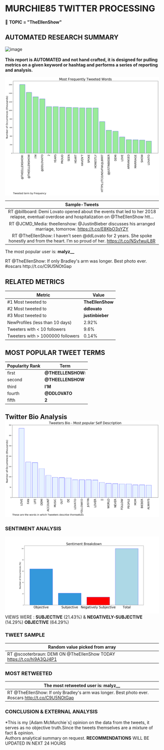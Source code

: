 # MURCHIE85 TWITTER PROCESSING 
&#x1F34E; **TOPIC = "TheEllenShow"**

## AUTOMATED RESEARCH SUMMARY

![image](https://marketingplatform.google.com/about/static/images/gmp/analytics-smb-benefit.jpg)
<br></br>
<b> This report is AUTOMATED and not hand crafted, it is designed for pulling metrics on a given keyword or hashtag and performs a series of reporting and analysis.</b>



![image](TWEETS.png)



|                **Sample-Tweets**        |
| :-------------: |
| RT @billboard: Demi Lovato opened about the events that led to her 2018 relapse, eventual overdose and hospitalization on @TheEllenShow htt… |
| RT @JCMD_Media: theellenshow: @JustinBieber discusses his arranged marriage, tomorrow. https://t.co/E8KbO3sYZY |
| RT @TheEllenShow: I haven’t seen @ddLovato for 2 years. She spoke honestly and from the heart. I’m so proud of her. https://t.co/NSvfwujL8R |

The most popular user is: **malyz__**
<div class="alert alert-block alert-danger"> RT @TheEllenShow: If only Bradley's arm was longer. Best photo ever. #oscars http://t.co/C9U5NOtGap</div>

## RELATED METRICS<br>
| Metric | Value |
| ------------- | ------------- |
| #1 Most tweeted to  | **TheEllenShow** |
| #2 Most tweeted to  | **ddlovato** |
| #3 Most tweeted to  | **justinbieber** |
| NewProfiles (less than 10 days) | 2.92%  |
| Tweeters with < 10 followers  | 9.6%|
| Tweeters with > 1000000 followers  | 0.14%  |



## MOST POPULAR TWEET TERMS 


| Popularity Rank  | Term |
| ------------- | ------------- |
| first  | **@THEELLENSHOW:**  |
| second  | **@THEELLENSHOW**  |
| third  | **I’M** |
| fourth  | **@DDLOVATO**  |
| fifth  | **2**  |


## Twitter Bio Analysis![image](BIO.png)
### SENTIMENT ANALYSIS
![image](sentiment.png)
VIEWS WERE : **SUBJECTIVE**  (21.43%) & **NEGATIVELY-SUBJECTIVE** (14.29%) **OBJECTIVE** (64.29%)

### TWEET SAMPLE 
| Random value picked from array |
| ------------- |
|RT @scooterbraun: DEMI ON @TheEllenShow TODAY https://t.co/hi9A3QJ4P1 |

### MOST RETWEETED 

| The most retweeted user is: **malyz__**  |
| ------------- |
| RT @TheEllenShow: If only Bradley's arm was longer. Best photo ever. #oscars http://t.co/C9U5NOtGap |

### CONCLUSION & EXTERNAL ANALYSIS

*This is my [Adam McMurchie`s] opinion on the data from the tweets, it serves as no objective truth.Since the tweets themselves are a mixture of fact & opinion.<br>
Authors analytical summary on request.
**RECOMMENDATIONS** WILL BE UPDATED IN NEXT  24 HOURS <br>